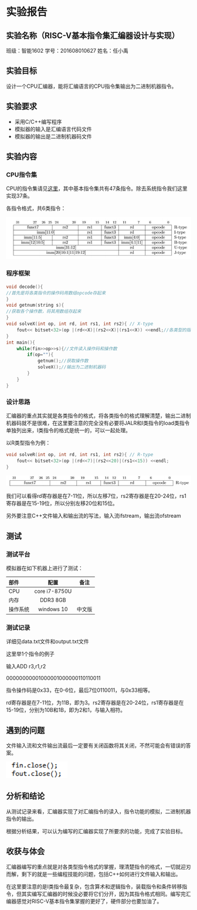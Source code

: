 # 实验报告

## 实验名称（RISC-V基本指令集汇编器设计与实现）

班级：智能1602 学号：201608010627 姓名：任小禹

## 实验目标

设计一个CPU汇编器，能将汇编语言的CPU指令集输出为二进制机器指令。

## 实验要求

* 采用C/C++编写程序
* 模拟器的输入是汇编语言代码文件
* 模拟器的输出是二进制机器码文件

## 实验内容

### CPU指令集

CPU的指令集请见[这里](https://riscv.org/specifications/)，其中基本指令集共有47条指令。除去系统指令我们这里实现37条。

各指令格式，共6类指令：

![图1](./type.png)

### 程序框架
```C++
void decode(){
//首先是将各类指令的操作码用数组opcode存起来
}
void getnum(string s){
//获取各个操作数，将其用数组存起来
}
void solveX(int op, int rd, int rs1, int rs2){ // X-type 
    fout<< bitset<32>(op |(rd<<X)|(rs2<<X)|(rs1<<X)) <<endl;//各类型的指令输出为二进制机器码文件
}
int main(){
	while(fin>>op>>s){//文件读入操作码和操作数
		if(op=""){
			getnum();//获取操作数
			solveX();//输出为二进制机器码
		}
	}
}
```
### 设计思路
汇编器的重点其实就是各类指令的格式，将各类指令的格式理解清楚，输出二进制机器码就不是很难，在这里要注意的完全没有必要将JALR和I类指令的load类指令单独列出来，I类指令的格式是统一的，可以一起处理。

以R类型指令为例：
```C++
void solveR(int op, int rd, int rs1, int rs2){ // R-type 
    fout<< bitset<32>(op |(rd<<7)|(rs2<<20)|(rs1<<15)) <<endl;
}
```
![图2](./rtype.png)

我们可以看得rd寄存器是在7-11位，所以左移7位，rs2寄存器是在20-24位，rs1寄存器是在15-19位，所以分别左移20位和15位。

另外要注意C++文件输入和输出流的写法，输入流ifstream，输出流ofstream

## 测试

### 测试平台

模拟器在如下机器上进行了测试：

| 部件     | 配置             | 备注   |
| :--------|:----------------:| :-----:|
| CPU      | core i7-8750U    |        |
| 内存     | DDR3 8GB         |        |
| 操作系统 | windows 10 | 中文版 |


### 测试记录
详细见data.txt文件和output.txt文件

这里举1个指令的例子

输入ADD r3,r1,r2

00000000001000001000000110110011

指令操作码是0x33，在0-6位，最后7位0110011，与0x33相等。

rd寄存器是在7-11位，为11B，即为3。rs2寄存器是在20-24位，rs1寄存器是在15-19位，分别为10B和1B，即为2和1，与输入相符。
## 遇到的问题
文件输入流和文件输出流最后一定要有关闭函数将其关闭，不然可能会有错误的答案。

![图3](./mis.png)
## 分析和结论

从测试记录来看，汇编器实现了对汇编指令的读入，指令功能的模拟，二进制机器指令的输出。

根据分析结果，可以认为编写的汇编器实现了所要求的功能，完成了实验目标。
## 收获与体会

汇编器编写的重点就是对各类型指令格式的掌握，理清楚指令的格式，一切就迎刃而解，剩下的就是一些编程技能的问题，包括C++如何进行文件输入和输出。

在这里要注意的是I类指令最复杂，包含算术和逻辑指令，装载指令和条件转移指令，但其实编写汇编器的时候没必要将它们分开，因为其指令格式相同。编写完汇编器感觉对RISC-V基本指令集掌握的更好了，硬件部分也要加油了。
